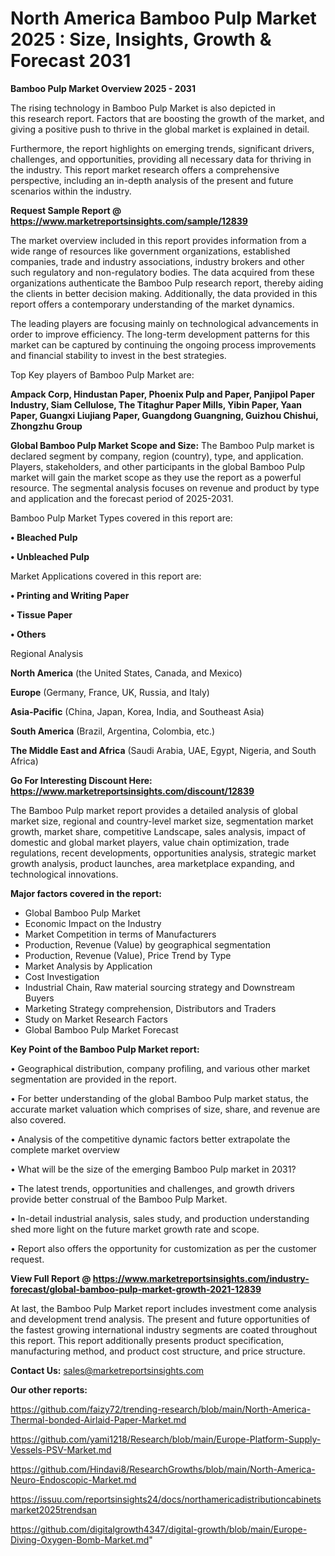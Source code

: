 # North America Bamboo Pulp Market 2025 : Size, Insights, Growth & Forecast 2031

<Strong> Bamboo Pulp Market Overview 2025 - 2031</strong>

The rising technology in Bamboo Pulp Market is also depicted in this research report. Factors that are boosting the growth of the market, and giving a positive push to thrive in the global market is explained in detail.

Furthermore, the report highlights on emerging trends, significant drivers, challenges, and opportunities, providing all necessary data for thriving in the industry. This report market research offers a comprehensive perspective, including an in-depth analysis of the present and future scenarios within the industry.

<strong>Request Sample Report @ <a href=https://www.marketreportsinsights.com/sample/12839>https://www.marketreportsinsights.com/sample/12839</a></strong>

The market overview included in this report provides information from a wide range of resources like government organizations, established companies, trade and industry associations, industry brokers and other such regulatory and non-regulatory bodies. The data acquired from these organizations authenticate the Bamboo Pulp research report, thereby aiding the clients in better decision making. Additionally, the data provided in this report offers a contemporary understanding of the market dynamics.

The leading players are focusing mainly on technological advancements in order to improve efficiency. The long-term development patterns for this market can be captured by continuing the ongoing process improvements and financial stability to invest in the best strategies.

Top Key players of Bamboo Pulp Market are:

<strong>Ampack Corp, Hindustan Paper, Phoenix Pulp and Paper, Panjipol Paper Industry, Siam Cellulose, The Titaghur Paper Mills, Yibin Paper, Yaan Paper, Guangxi Liujiang Paper, Guangdong Guangning, Guizhou Chishui, Zhongzhu Group</strong>

<strong><b>Global Bamboo Pulp Market Scope and Size:</b></strong>
The Bamboo Pulp market is declared segment by company, region (country), type, and application. Players, stakeholders, and other participants in the global Bamboo Pulp market will gain the market scope as they use the report as a powerful resource. The segmental analysis focuses on revenue and product by type and application and the forecast period of 2025-2031.

Bamboo Pulp Market Types covered in this report are:

<strong>• Bleached Pulp

• Unbleached Pulp</strong>

Market Applications covered in this report are:

<strong>• Printing and Writing Paper

• Tissue Paper

• Others</strong> 

Regional Analysis

<strong>North America</strong> (the United States, Canada, and Mexico)

<strong>Europe</strong> (Germany, France, UK, Russia, and Italy)

<strong>Asia-Pacific</strong> (China, Japan, Korea, India, and Southeast Asia)

<strong>South America</strong> (Brazil, Argentina, Colombia, etc.)

<strong>The Middle East and Africa</strong> (Saudi Arabia, UAE, Egypt, Nigeria, and South Africa)

<strong>Go For Interesting Discount Here: <a href=https://www.marketreportsinsights.com/discount/12839>https://www.marketreportsinsights.com/discount/12839</a></strong>

The Bamboo Pulp market report provides a detailed analysis of global market size, regional and country-level market size, segmentation market growth, market share, competitive Landscape, sales analysis, impact of domestic and global market players, value chain optimization, trade regulations, recent developments, opportunities analysis, strategic market growth analysis, product launches, area marketplace expanding, and technological innovations.

<strong><b>Major factors covered in the report:</b></strong>
<ul>
  <li>Global Bamboo Pulp Market </li>
  <li>Economic Impact on the Industry</li>
  <li>Market Competition in terms of Manufacturers</li>
  <li>Production, Revenue (Value) by geographical segmentation</li>
  <li>Production, Revenue (Value), Price Trend by Type</li>
  <li>Market Analysis by Application</li>
  <li>Cost Investigation</li>
  <li>Industrial Chain, Raw material sourcing strategy and Downstream Buyers</li>
  <li>Marketing Strategy comprehension, Distributors and Traders</li>
  <li>Study on Market Research Factors</li>
  <li>Global Bamboo Pulp Market Forecast</li>
</ul>

<strong><b>Key Point of the Bamboo Pulp Market report:</b></strong>

• Geographical distribution, company profiling, and various other market segmentation are provided in the report.

• For better understanding of the global Bamboo Pulp market status, the accurate market valuation which comprises of size, share, and revenue are also covered.

• Analysis of the competitive dynamic factors better extrapolate the complete market overview

• What will be the size of the emerging Bamboo Pulp market in 2031?

• The latest trends, opportunities and challenges, and growth drivers provide better construal of the Bamboo Pulp Market.

• In-detail industrial analysis, sales study, and production understanding shed more light on the future market growth rate and scope.

• Report also offers the opportunity for customization as per the customer request.

<strong><b>View Full Report @ <a href=https://www.marketreportsinsights.com/industry-forecast/global-bamboo-pulp-market-growth-2021-12839>https://www.marketreportsinsights.com/industry-forecast/global-bamboo-pulp-market-growth-2021-12839</a></b></strong>


At last, the Bamboo Pulp Market report includes investment come analysis and development trend analysis. The present and future opportunities of the fastest growing international industry segments are coated throughout this report. This report additionally presents product specification, manufacturing method, and product cost structure, and price structure.

<strong>Contact Us:</strong>
sales@marketreportsinsights.com

<strong>Our other reports:</strong>

<a href=https://github.com/faizy72/trending-research/blob/main/North-America-Thermal-bonded-Airlaid-Paper-Market.md>https://github.com/faizy72/trending-research/blob/main/North-America-Thermal-bonded-Airlaid-Paper-Market.md</a>

<a href=https://github.com/yami1218/Research/blob/main/Europe-Platform-Supply-Vessels-PSV-Market.md>https://github.com/yami1218/Research/blob/main/Europe-Platform-Supply-Vessels-PSV-Market.md</a>

<a href=https://github.com/Hindavi8/ResearchGrowths/blob/main/North-America-Neuro-Endoscopic-Market.md>https://github.com/Hindavi8/ResearchGrowths/blob/main/North-America-Neuro-Endoscopic-Market.md</a>

<a href=https://issuu.com/reportsinsights24/docs/northamericadistributioncabinetsmarket2025trendsan>https://issuu.com/reportsinsights24/docs/northamericadistributioncabinetsmarket2025trendsan</a>

<a href=https://github.com/digitalgrowth4347/digital-growth/blob/main/Europe-Diving-Oxygen-Bomb-Market.md>https://github.com/digitalgrowth4347/digital-growth/blob/main/Europe-Diving-Oxygen-Bomb-Market.md</a>"
